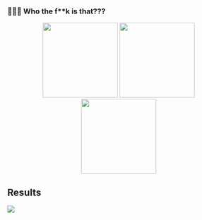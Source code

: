 ### 🚀🚀🚀 Who the f**k is that???

<p align="center">
  <img height="170" src="https://github-readme-stats.vercel.app/api?username=Moriarty178&count_private=true&theme=radical&custom_title=Stats" />
  <img height="170" src="https://github-readme-stats.vercel.app/api/top-langs/?username=Moriarty178&layout=compact&theme=radical&custom_title=Languages" />
  <img height="170" src="https://github-readme-streak-stats.herokuapp.com/?user=checkcheckzz&theme=radical&hide_border=false" />
  
</p>

## Results
![](https://github-trophies.vercel.app/?username=Moriarty178&theme=radical&no-frame=false&no-bg=false&margin-w=4)

